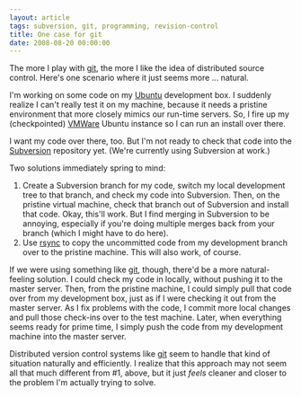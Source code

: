 ```yaml
---
layout: article
tags: subversion, git, programming, revision-control
title: One case for git
date: 2008-08-20 00:00:00
---
```


The more I play with [git][], the more I like the idea of distributed
source control. Here's one scenario where it just seems more ... natural.

I'm working on some code on my [Ubuntu][] development box. I suddenly
realize I can't really test it on my machine, because it needs a pristine
environment that more closely mimics our run-time servers. So, I fire up my
(checkpointed) [VMWare][] Ubuntu instance so I can run an install over
there.

I want my code over there, too. But I'm not ready to check that code into
the [Subversion][] repository yet. (We're currently using Subversion at
work.)

Two solutions immediately spring to mind:

1. Create a Subversion branch for my code, switch my local development tree
   to that branch, and check my code into Subversion. Then, on the pristine
   virtual machine, check that branch out of Subversion and install that
   code. Okay, this'll work. But I find merging in Subversion to be
   annoying, especially if you're doing multiple merges back from your
   branch (which I might have to do here).
2. Use [rsync][] to copy the uncommitted code from my development branch
   over to the pristine machine. This will also work, of course.

If we were using something like [git][], though, there'd be a more
natural-feeling solution. I could check my code in locally, without pushing
it to the master server. Then, from the pristine machine, I could simply
pull that code over from my development box, just as if I were checking it
out from the master server. As I fix problems with the code, I commit more
local changes and pull those check-ins over to the test machine. Later,
when everything seems ready for prime time, I simply push the code from my
development machine into the master server.

Distributed version control systems like [git][] seem to handle that kind
of situation naturally and efficiently. I realize that this approach may
not seem all that much different from #1, above, but it just *feels*
cleaner and closer to the problem I'm actually trying to solve.

[Ubuntu]: http://www.ubuntu.com/
[VMWare]: http://www.vmware.com/
[Subversion]: http://subversion.tigris.org/
[rsync]: http://en.wikipedia.org/wiki/Rsync
[git]: http://git.or.cz/

